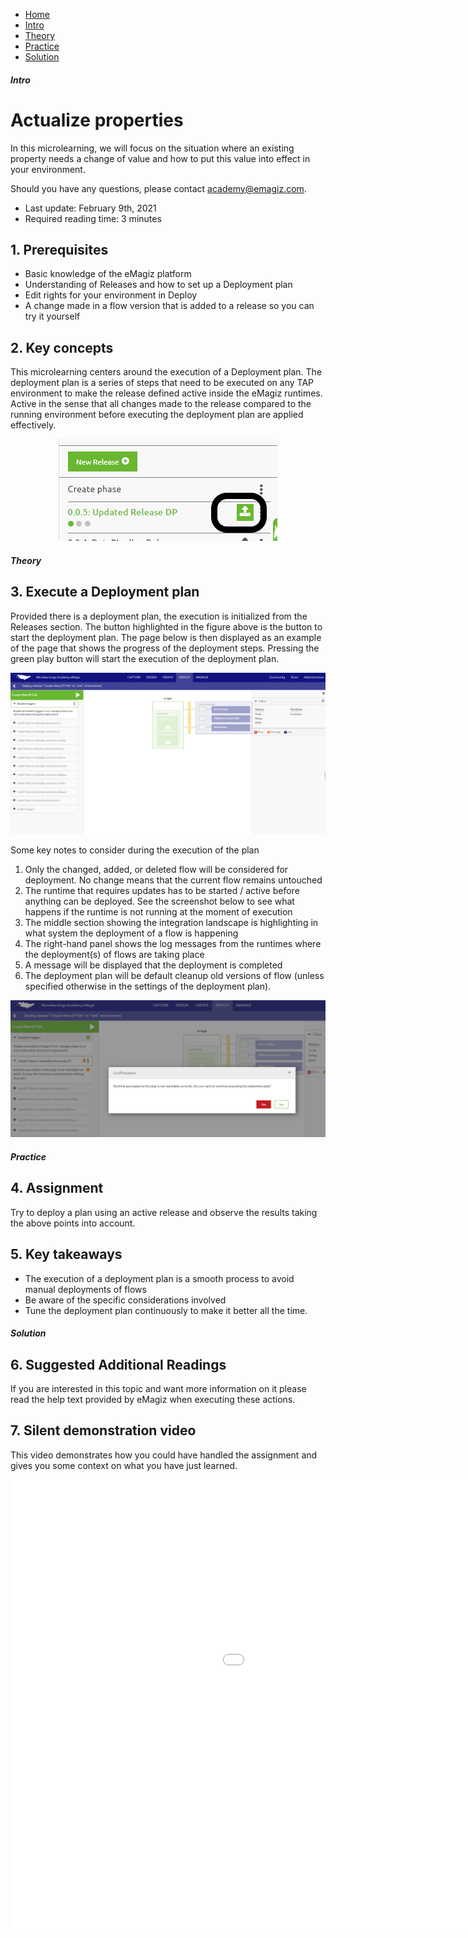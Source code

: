 <div class="ez-academy">
	<div class="ez-academy__body">
		<main class="micro-learning">
		<ul class="doc-nav">
			<li class="doc-nav__item"><a href="../../docs/microlearning/crashcourse-platform-index" class="doc-nav__link">Home</a></li>
			<li class="doc-nav__item"><a href="#intro" class="doc-nav__link">Intro</a></li>
			<li class="doc-nav__item"><a href="#theory" class="doc-nav__link">Theory</a></li>
			<li class="doc-nav__item"><a href="#practice" class="doc-nav__link">Practice</a></li>
			<li class="doc-nav__item"><a href="#solution" class="doc-nav__link">Solution</a></li>
		</ul>

<div class="doc">

##### Intro

# Actualize properties

In this microlearning, we will focus on the situation where an existing property needs a change of value and how to put this value into effect in your environment.

Should you have any questions, please contact academy@emagiz.com.

- Last update: February 9th, 2021
- Required reading time: 3 minutes

## 1. Prerequisites
- Basic knowledge of the eMagiz platform
- Understanding of Releases and how to set up a Deployment plan
- Edit rights for your environment in Deploy
- A change made in a flow version that is added to a release so you can try it yourself

## 2. Key concepts
This microlearning centers around the execution of a Deployment plan. The deployment plan is a series of steps that need to be executed on any TAP environment to make the release defined active inside the eMagiz runtimes. Active in the sense that all changes made to the release compared to the running environment before executing the deployment plan are applied effectively.

<p align="center"><img src="../../img/microlearning/crashcourse-platform-deploy-execute-deployment-plan-pic1.png"></p>

##### Theory

## 3. Execute a Deployment plan

Provided there is a deployment plan, the execution is initialized from the Releases section. The button highlighted in the figure above is the button to start the deployment plan. The page below is then displayed as an example of the page that shows the progress of the deployment steps. Pressing the green play button will start the execution of the deployment plan.

<p align="center"><img src="../../img/microlearning/crashcourse-platform-deploy-execute-deployment-plan-pic2.png"></p>

Some key notes to consider during the execution of the plan
1. Only the changed, added, or deleted flow will be considered for deployment. No change means that the current flow remains untouched
2. The runtime that requires updates has to be started / active before anything can be deployed. See the screenshot below to see what happens if the runtime is not running at the moment of execution
3. The middle section showing the integration landscape is highlighting in what system the deployment of a flow is happening
4. The right-hand panel shows the log messages from the runtimes where the deployment(s) of flows are taking place
5. A message will be displayed that the deployment is completed
6. The deployment plan will be default cleanup old versions of flow (unless specified otherwise in the settings of the deployment plan). 

<p align="center"><img src="../../img/microlearning/crashcourse-platform-deploy-execute-deployment-plan-pic3.png"></p>

##### Practice

## 4. Assignment
Try to deploy a plan using an active release and observe the results taking the above points into account.


## 5. Key takeaways

- The execution of a deployment plan is a smooth process to avoid manual deployments of flows
- Be aware of the specific considerations involved 
- Tune the deployment plan continuously to make it better all the time.

##### Solution

## 6. Suggested Additional Readings

If you are interested in this topic and want more information on it please read the help text provided by eMagiz when executing these actions.

## 7. Silent demonstration video

This video demonstrates how you could have handled the assignment and gives you some context on what you have just learned.

<iframe width="1280" height="720" src="../../vid/microlearning/crashcourse-platform-deploy-execute-deployment-plan.mp4" frameborder="0" allow="accelerometer; autoplay; clipboard-write; encrypted-media; gyroscope; picture-in-picture" allowfullscreen></iframe>

</div>
</main>
</div>
</div>